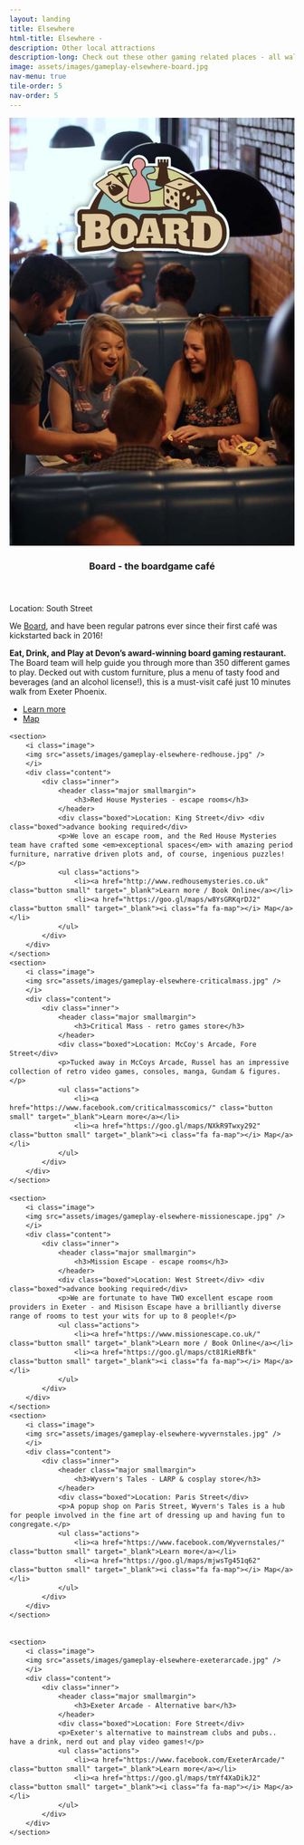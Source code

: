 ```yaml
---
layout: landing
title: Elsewhere
html-title: Elsewhere -
description: Other local attractions
description-long: Check out these other gaming related places - all walking distance from Exeter Phoenix!
image: assets/images/gameplay-elsewhere-board.jpg
nav-menu: true
tile-order: 5
nav-order: 5
---
```


<!-- Main -->
<div id="main" class="alt games">

<!-- Two -->
<section id="two" class="spotlights">
	<section>
		<i class="image">
			<img src="assets/images/gameplay-elsewhere-board2.jpg" alt=""/>
		</i>
		<div class="content">
			<div class="inner">
				<header class="major smallmargin">
					<h3>Board - the boardgame café</h3>
				</header>
				<div class="boxed">Location: South Street</div>
				<p>We <i class="fa fa-heart" alt="love"></i> <a href="https://www.boardexeter.co.uk/" target="_blank">Board</a>, and have been regular patrons ever since their first café was kickstarted back in 2016!</p>
				<p><strong>Eat, Drink, and Play at Devon’s award-winning board gaming restaurant.</strong> The Board team will help guide you through more than 350 different games to play. Decked out with custom furniture, plus a menu of tasty food and beverages (and an alcohol license!), this is a must-visit café just 10 minutes walk from Exeter Phoenix.</p>
				<ul class="actions">
					<li><a href="http://www.boardexeter.co.uk" class="button small" target="_blank">Learn more</a></li>
					<li><a href="https://goo.gl/maps/HWU1wTN2V8K2" class="button small" target="_blank"><i class="fa fa-map"></i> Map</a></li>
				</ul>
			</div>
		</div>
	</section>

	<section>
		<i class="image">
		<img src="assets/images/gameplay-elsewhere-redhouse.jpg" />
		</i>
		<div class="content">
			<div class="inner">
				<header class="major smallmargin">
					<h3>Red House Mysteries - escape rooms</h3>
				</header>
				<div class="boxed">Location: King Street</div> <div class="boxed">advance booking required</div> 
				<p>We love an escape room, and the Red House Mysteries team have crafted some <em>exceptional spaces</em> with amazing period furniture, narrative driven plots and, of course, ingenious puzzles!</p>
				<ul class="actions">
					<li><a href="http://www.redhousemysteries.co.uk" class="button small" target="_blank">Learn more / Book Online</a></li>	
					<li><a href="https://goo.gl/maps/w8YsGRKqrDJ2" class="button small" target="_blank"><i class="fa fa-map"></i> Map</a></li>
				</ul>
			</div>
		</div>
	</section>	
	<section>
		<i class="image">
		<img src="assets/images/gameplay-elsewhere-criticalmass.jpg" />
		</i>
		<div class="content">
			<div class="inner">
				<header class="major smallmargin">
					<h3>Critical Mass - retro games store</h3>
				</header>
				<div class="boxed">Location: McCoy's Arcade, Fore Street</div> 
				<p>Tucked away in McCoys Arcade, Russel has an impressive collection of retro video games, consoles, manga, Gundam & figures. </p>
				<ul class="actions">
					<li><a href="https://www.facebook.com/criticalmasscomics/" class="button small" target="_blank">Learn more</a></li>	
					<li><a href="https://goo.gl/maps/NXkR9Twxy292" class="button small" target="_blank"><i class="fa fa-map"></i> Map</a></li>
				</ul>
			</div>
		</div>
	</section>
	
	<section>
		<i class="image">
		<img src="assets/images/gameplay-elsewhere-missionescape.jpg" />
		</i>
		<div class="content">
			<div class="inner">
				<header class="major smallmargin">
					<h3>Mission Escape - escape rooms</h3>
				</header>
				<div class="boxed">Location: West Street</div> <div class="boxed">advance booking required</div> 
				<p>We are fortunate to have TWO excellent escape room providers in Exeter - and Misison Escape have a brilliantly diverse range of rooms to test your wits for up to 8 people!</p>
				<ul class="actions">
					<li><a href="https://www.missionescape.co.uk/" class="button small" target="_blank">Learn more / Book Online</a></li>	
					<li><a href="https://goo.gl/maps/ct81RieRBfk" class="button small" target="_blank"><i class="fa fa-map"></i> Map</a></li>
				</ul>
			</div>
		</div>
	</section>	
	<section>
		<i class="image">
		<img src="assets/images/gameplay-elsewhere-wyvernstales.jpg" />
		</i>
		<div class="content">
			<div class="inner">
				<header class="major smallmargin">
					<h3>Wyvern's Tales - LARP & cosplay store</h3>
				</header>
				<div class="boxed">Location: Paris Street</div> 
				<p>A popup shop on Paris Street, Wyvern's Tales is a hub for people involved in the fine art of dressing up and having fun to congregate.</p>
				<ul class="actions">
					<li><a href="https://www.facebook.com/Wyvernstales/" class="button small" target="_blank">Learn more</a></li>	
					<li><a href="https://goo.gl/maps/mjwsTg451q62" class="button small" target="_blank"><i class="fa fa-map"></i> Map</a></li>
				</ul>
			</div>
		</div>
	</section>

	
	<section>
		<i class="image">
		<img src="assets/images/gameplay-elsewhere-exeterarcade.jpg" />
		</i>
		<div class="content">
			<div class="inner">
				<header class="major smallmargin">
					<h3>Exeter Arcade - Alternative bar</h3>
				</header>
				<div class="boxed">Location: Fore Street</div> 
				<p>Exeter's alternative to mainstream clubs and pubs.. have a drink, nerd out and play video games!</p>
				<ul class="actions">
					<li><a href="https://www.facebook.com/ExeterArcade/" class="button small" target="_blank">Learn more</a></li>	
					<li><a href="https://goo.gl/maps/tmYf4XaDikJ2" class="button small" target="_blank"><i class="fa fa-map"></i> Map</a></li>
				</ul>
			</div>
		</div>
	</section>

</section>


</div>